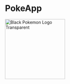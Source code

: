 # PokeApp
<a href="https://pokemonapp-dusky.vercel.app/" title="Image from freepnglogos.com"><img src="https://www.freepnglogos.com/uploads/black-pokemon-logo-transparent-27.png" width="200" alt="Black Pokemon Logo Transparent" /></a>

